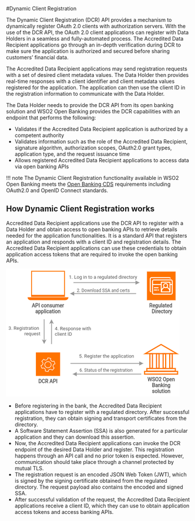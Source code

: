 #Dynamic Client Registration 

The Dynamic Client Registration (DCR) API provides a mechanism to dynamically register OAuth 2.0 clients with 
authorization servers. With the use of the DCR API, the OAuth 2.0 client applications can register with Data Holders in a 
seamless and fully-automated process. The Accredited Data Recipient applications go through an in-depth verification during DCR to 
make sure the application is authorized and secured before sharing customers’ financial data.

The Accredited Data Recipient applications may send registration requests with a set of desired client metadata values. The Data Holder 
then provides real-time responses with a client identifier and client metadata values registered for the 
application. The application can then use the client ID in the registration information to communicate with the Data Holder. 

The Data Holder needs to provide the DCR API from its open banking solution and WSO2  Open Banking provides the 
DCR capabilities with an endpoint that performs the following:

  - Validates if the Accredited Data Recipient application is authorized by a competent authority
  - Validates information such as the role of the Accredited Data Recipient, signature algorithm, authorization scopes, 
    OAuth2.0 grant types, application type, and the request issuance time
  - Allows registered Accredited Data Recipient applications to access data via open banking APIs

!!! note 
    The Dynamic Client Registration functionality available in WSO2 Open Banking meets the 
    [Open Banking CDS](https://consumerdatastandardsaustralia.github.io/standards/#authorisation-scopes) requirements 
    including OAuth2.0 and OpenID Connect standards.

## How Dynamic Client Registration works

Accredited Data Recipient applications use the DCR API to register with a Data Holder and obtain access to open banking APIs to retrieve 
details needed for the application functionalities. It is a standard API that registers an application and responds 
with a client ID and registration details. The Accredited Data Recipient applications can use these credentials to obtain 
application access tokens that are required to invoke the open banking APIs. 

![dynamic client registration](../assets/img/learn/dcr/dcr-flow.png)

   - Before registering in the bank, the Accredited Data Recipient applications have to register with a regulated directory. 
     After successful registration, they can obtain signing and transport certificates from the directory.
   - A Software Statement Assertion (SSA) is also generated for a particular application and they can download this assertion.
   - Now, the Accredited Data Recipient applications can invoke the DCR endpoint of the desired Data Holder and register. This registration happens 
     through an API call and no prior token is expected. However, communication should take place through a channel protected by mutual TLS.
   - The registration request is an encoded JSON Web Token (JWT), which is signed by the signing certificate obtained 
     from the regulated directory. The request payload also contains the encoded and signed SSA.
   - After successful validation of the request, the Accredited Data Recipient applications receive a client ID, which 
     they can use to obtain application access tokens and access banking APIs. 
